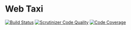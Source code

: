 Web Taxi
========

[![Build Status](https://travis-ci.org/nfqakademija/webtaxi.svg?branch=master)](https://travis-ci.org/nfqakademija/webtaxi)
[![Scrutinizer Code Quality](https://scrutinizer-ci.com/g/nfqakademija/webtaxi/badges/quality-score.png?b=master)](https://scrutinizer-ci.com/g/nfqakademija/webtaxi/?branch=master)
[![Code Coverage](https://scrutinizer-ci.com/g/nfqakademija/webtaxi/badges/coverage.png?b=master)](https://scrutinizer-ci.com/g/nfqakademija/webtaxi/?branch=master)
